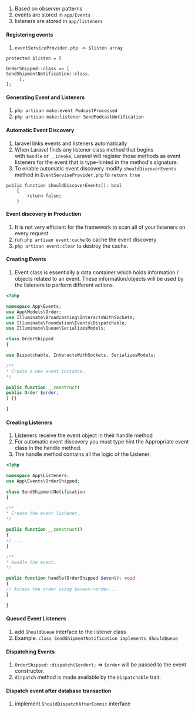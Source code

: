 1. Based on observer patterns
2. events are stored in `app/Events`
3. listeners are stored in `app/listeners`

#### Registering events
1. `eventServiceProvider.php -> $listen array`

```
protected $listen = [

OrderShipped::class => [
SendShipmentNotification::class,
     ],
];
```

#### Generating Event and Listeners
1. `php artisan make:event PodcastProcessed`
2. `php artisan make:listener SendPodcastNotification`

#### Automatic Event Discovery
1. laravel links events and listeners automatically
2. When Laravel finds any listener class method that begins with `handle` or `__invoke`, Laravel will register those methods as event listeners for the event that is type-hinted in the method's signature.
3. To enable automatic event discovery modify `shouldDiscoverEvents` method in `EventServiseProvider.php` to `return true`

```
public function shouldDiscoverEvents(): bool
    {
        return false;
    }
```

#### Event discovery in Production
1. It is not very efficient for the framework to scan all of your listeners on every request
2. run `php artisan event:cache` to cache the event discovery
3. `php artisan event:clear` to destroy the cache.

#### Creating Events
1. Event class is essentially a data container which holds information / objects related to an event. These information/objects will be used by the listeners to perform different actions.

```php
<?php

namespace App\Events;
use App\Models\Order;
use Illuminate\Broadcasting\InteractsWithSockets;
use Illuminate\Foundation\Events\Dispatchable;
use Illuminate\Queue\SerializesModels;

class OrderShipped
{

use Dispatchable, InteractsWithSockets, SerializesModels;

/**
* Create a new event instance.
*/

public function __construct(
public Order $order,
) {}

}
```
#### Creating Listeners
1. Listeners receive the event object in their handle method
2. For automatic event discovery you must type hint the Appropriate event class in the handle method.
3. The handle method contains all the logic of the Listener.

```php
<?php

namespace App\Listeners;
use App\Events\OrderShipped;

class SendShipmentNotification
{

/**
* Create the event listener.
*/

public function __construct()
{
// ...
}

/**
* Handle the event.
*/

public function handle(OrderShipped $event): void
{
// Access the order using $event->order...
}

}
```
#### Queued Event Listeners
1. add `ShouldQueue` interface to the listener class
2. Example. `class SendShipmentNotification implements ShouldQueue`

#### Dispatching Events
1. `OrderShipped::dispatch($order);` => `$order` will be passed to the event constructor.
2. `dispatch` method is made available by the `Dispatchable` trait.

#### Dispatch event after database transaction
1. implement `ShouldDispatchAfterCommit` interface